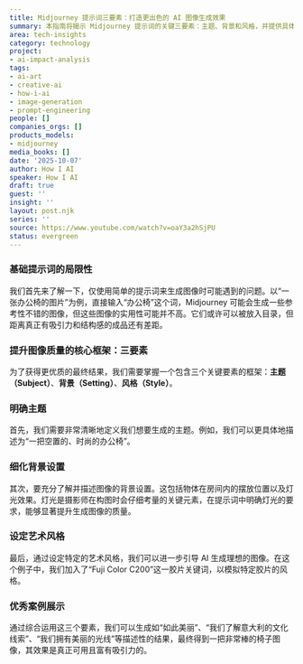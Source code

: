 ```yaml
---
title: Midjourney 提示词三要素：打造更出色的 AI 图像生成效果
summary: 本指南将揭示 Midjourney 提示词的关键三要素：主题、背景和风格，并提供具体示例，帮助您生成更具结构感和艺术性的 AI 图像。
area: tech-insights
category: technology
project:
- ai-impact-analysis
tags:
- ai-art
- creative-ai
- how-i-ai
- image-generation
- prompt-engineering
people: []
companies_orgs: []
products_models:
- midjourney
media_books: []
date: '2025-10-07'
author: How I AI
speaker: How I AI
draft: true
guest: ''
insight: ''
layout: post.njk
series: ''
source: https://www.youtube.com/watch?v=oaY3a2hSjPU
status: evergreen
---
```

### 基础提示词的局限性

我们首先来了解一下，仅使用简单的提示词来生成图像时可能遇到的问题。以“一张办公椅的图片”为例，直接输入“办公椅”这个词，Midjourney 可能会生成一些参考性不错的图像，但这些图像的实用性可能并不高。它们或许可以被放入目录，但距离真正有吸引力和结构感的成品还有差距。

### 提升图像质量的核心框架：三要素

为了获得更优质的最终结果，我们需要掌握一个包含三个关键要素的框架：**主题（Subject）**、**背景（Setting）**、**风格（Style）**。

### 明确主题

首先，我们需要非常清晰地定义我们想要生成的主题。例如，我们可以更具体地描述为“一把空置的、时尚的办公椅”。

### 细化背景设置

其次，要充分了解并描述图像的背景设置。这包括物体在房间内的摆放位置以及灯光效果。灯光是摄影师在构图时会仔细考量的关键元素，在提示词中明确灯光的要求，能够显著提升生成图像的质量。

### 设定艺术风格

最后，通过设定特定的艺术风格，我们可以进一步引导 AI 生成理想的图像。在这个例子中，我们加入了“Fuji Color C200”这一胶片关键词，以模拟特定胶片的风格。

### 优秀案例展示

通过综合运用这三个要素，我们可以生成如“如此美丽”、“我们了解意大利的文化线索”、“我们拥有美丽的光线”等描述性的结果，最终得到一把非常棒的椅子图像，其效果是真正可用且富有吸引力的。